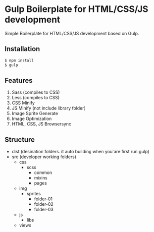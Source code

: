 # Gulp Boilerplate for HTML/CSS/JS development
Simple Boilerplate for HTML/CSS/JS development based on Gulp.

## Installation
```sh
$ npm install
$ gulp
```

## Features
1. Sass (compiles to CSS)
2. Less (compiles to CSS)
3. CSS Minify
4. JS Minify (not include library folder)
5. Image Sprite Generate
6. Image Optimization
7. HTML, CSS, JS Browsersync

## Structure
* dist (desination folders. it auto building when you'are first run gulp)
* src (developer working folders)
    * css
        * scss
            * common
            * mixins
            * pages
    * img
        * sprites
            * folder-01
            * folder-02
            * folder-03
    * js
        * libs
    * views
